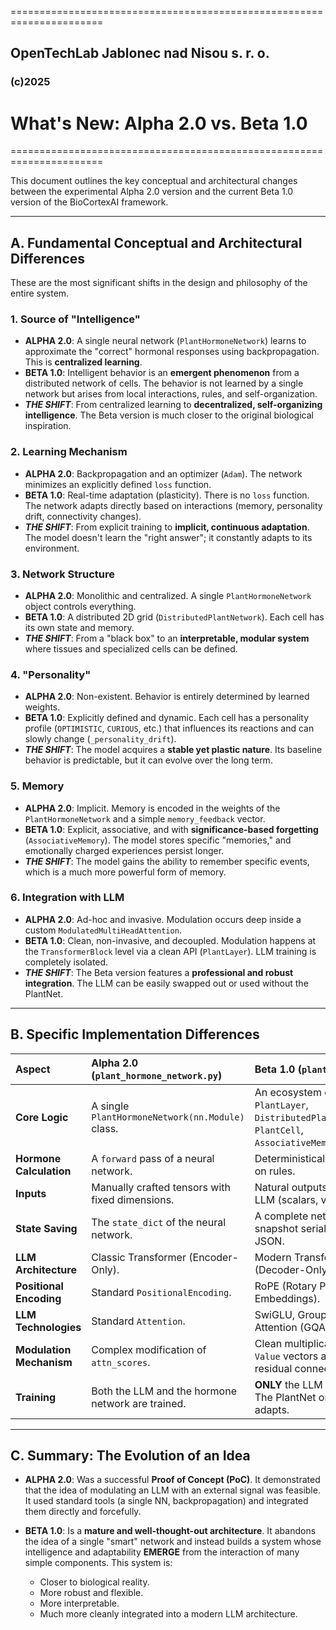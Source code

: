 ======================================================================
## OpenTechLab Jablonec nad Nisou s. r. o.
### (c)2025
# What's New: Alpha 2.0 vs. Beta 1.0
======================================================================

This document outlines the key conceptual and architectural changes between the experimental Alpha 2.0 version and the current Beta 1.0 version of the BioCortexAI framework.

---

## A. Fundamental Conceptual and Architectural Differences

These are the most significant shifts in the design and philosophy of the entire system.

### 1. Source of "Intelligence"
- **ALPHA 2.0**: A single neural network (`PlantHormoneNetwork`) learns to approximate the "correct" hormonal responses using backpropagation. This is **centralized learning**.
- **BETA 1.0**: Intelligent behavior is an **emergent phenomenon** from a distributed network of cells. The behavior is not learned by a single network but arises from local interactions, rules, and self-organization.
- ***THE SHIFT***: From centralized learning to **decentralized, self-organizing intelligence**. The Beta version is much closer to the original biological inspiration.

### 2. Learning Mechanism
- **ALPHA 2.0**: Backpropagation and an optimizer (`Adam`). The network minimizes an explicitly defined `loss` function.
- **BETA 1.0**: Real-time adaptation (plasticity). There is no `loss` function. The network adapts directly based on interactions (memory, personality drift, connectivity changes).
- ***THE SHIFT***: From explicit training to **implicit, continuous adaptation**. The model doesn't learn the "right answer"; it constantly adapts to its environment.

### 3. Network Structure
- **ALPHA 2.0**: Monolithic and centralized. A single `PlantHormoneNetwork` object controls everything.
- **BETA 1.0**: A distributed 2D grid (`DistributedPlantNetwork`). Each cell has its own state and memory.
- ***THE SHIFT***: From a "black box" to an **interpretable, modular system** where tissues and specialized cells can be defined.

### 4. "Personality"
- **ALPHA 2.0**: Non-existent. Behavior is entirely determined by learned weights.
- **BETA 1.0**: Explicitly defined and dynamic. Each cell has a personality profile (`OPTIMISTIC`, `CURIOUS`, etc.) that influences its reactions and can slowly change (`_personality_drift`).
- ***THE SHIFT***: The model acquires a **stable yet plastic nature**. Its baseline behavior is predictable, but it can evolve over the long term.

### 5. Memory
- **ALPHA 2.0**: Implicit. Memory is encoded in the weights of the `PlantHormoneNetwork` and a simple `memory_feedback` vector.
- **BETA 1.0**: Explicit, associative, and with **significance-based forgetting** (`AssociativeMemory`). The model stores specific "memories," and emotionally charged experiences persist longer.
- ***THE SHIFT***: The model gains the ability to remember specific events, which is a much more powerful form of memory.

### 6. Integration with LLM
- **ALPHA 2.0**: Ad-hoc and invasive. Modulation occurs deep inside a custom `ModulatedMultiHeadAttention`.
- **BETA 1.0**: Clean, non-invasive, and decoupled. Modulation happens at the `TransformerBlock` level via a clean API (`PlantLayer`). LLM training is completely isolated.
- ***THE SHIFT***: The Beta version features a **professional and robust integration**. The LLM can be easily swapped out or used without the PlantNet.

---

## B. Specific Implementation Differences

| Aspect | Alpha 2.0 (`plant_hormone_network.py`) | Beta 1.0 (`plant_net.py`) |
| :--- | :--- | :--- |
| **Core Logic** | A single `PlantHormoneNetwork(nn.Module)` class. | An ecosystem of classes: `PlantLayer`, `DistributedPlantNetwork`, `PlantCell`, `AssociativeMemory`. |
| **Hormone Calculation**| A `forward` pass of a neural network. | Deterministically based on rules. |
| **Inputs** | Manually crafted tensors with fixed dimensions. | Natural outputs from the LLM (scalars, vectors). |
| **State Saving** | The `state_dict` of the neural network. | A complete network snapshot serialized to JSON. |
| **LLM Architecture**| Classic Transformer (Encoder-Only). | Modern Transformer (Decoder-Only). |
| **Positional Encoding**| Standard `PositionalEncoding`. | RoPE (Rotary Positional Embeddings). |
| **LLM Technologies**| Standard `Attention`. | SwiGLU, Grouped-Query Attention (GQA). |
| **Modulation Mechanism**| Complex modification of `attn_scores`. | Clean multiplication of `Value` vectors and residual connections. |
| **Training** | Both the LLM and the hormone network are trained. | **ONLY** the LLM is trained. The PlantNet only adapts. |

---

## C. Summary: The Evolution of an Idea

- **ALPHA 2.0**:
  Was a successful **Proof of Concept (PoC)**. It demonstrated that the idea of modulating an LLM with an external signal was feasible. It used standard tools (a single NN, backpropagation) and integrated them directly and forcefully.

- **BETA 1.0**:
  Is a **mature and well-thought-out architecture**. It abandons the idea of a single "smart" network and instead builds a system whose intelligence and adaptability **EMERGE** from the interaction of many simple components. This system is:
  - Closer to biological reality.
  - More robust and flexible.
  - More interpretable.
  - Much more cleanly integrated into a modern LLM architecture.